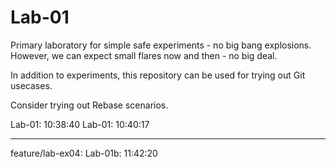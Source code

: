 Lab-01
======

Primary laboratory for simple safe experiments - no big bang explosions.
However, we can expect small flares now and then - no big deal.

In addition to experiments, this repository can be used for trying out Git usecases.

Consider trying out Rebase scenarios.

Lab-01: 10:38:40
Lab-01: 10:40:17

------------------------------------

feature/lab-ex04: Lab-01b: 11:42:20
